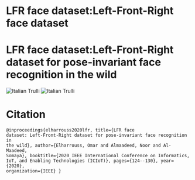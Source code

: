 # LFR face dataset:Left-Front-Right face dataset


<h1>LFR face dataset:Left-Front-Right dataset for pose-invariant face recognition in the wild</h1>

<img src="https://github.com/elharroussomar/Crowd-Conting-on-Drone-Data/blob/master/proposed1.jpg" alt="Italian Trulli">

<img src="https://github.com/elharroussomar/Crowd-Conting-on-Drone-Data/blob/master/LFR.jpg" alt="Italian Trulli">

<h1>Citation</h1>

<div class="snippet-clipboard-content position-relative" data-snippet-clipboard-copy-content="@inproceedings{elharrouss2020lfr,
  title={LFR face dataset: Left-Front-Right dataset for pose-invariant face recognition in the wild},
  author={Elharrouss, Omar and Almaadeed, Noor and Al-Maadeed, Somaya},
  booktitle={2020 IEEE International Conference on Informatics, IoT, and Enabling Technologies (ICIoT)},
  pages={124--130},
  year={2020},
  organization={IEEE}
}

"><pre><code>@inproceedings{elharrouss2020lfr,
  title={LFR face dataset: Left-Front-Right dataset for pose-invariant face recognition in the wild},
  author={Elharrouss, Omar and Almaadeed, Noor and Al-Maadeed, Somaya},
  booktitle={2020 IEEE International Conference on Informatics, IoT, and Enabling Technologies (ICIoT)},
  pages={124--130},
  year={2020},
  organization={IEEE}
}
</code></pre></div>
